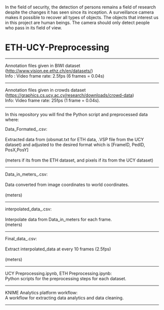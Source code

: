 In the field of security, the detection of persons remains a field of research despite the changes it has seen since its inception. A surveillance camera makes it possible to recover all types of objects. The objects that interest us in this project are human beings. The camera should only detect people who pass in its field of view.

# ETH-UCY-Preprocessing

------------------------------------------------------------------------------------------------------------------
Annotation files given in BIWI dataset (http://www.vision.ee.ethz.ch/en/datasets/) <br />
Info : Video frame rate: 2.5fps (6 frames = 0.04s)

------------------------------------------------------------------------------------------------------------------
Annotation files given in crowds dataset (https://graphics.cs.ucy.ac.cy/research/downloads/crowd-data) <br />
Info: Video frame rate: 25fps (1 frame = 0.04s). 

------------------------------------------------------------------------------------------------------------------

In this repository you will find the Python script and preprocessed data where: <br />

Data_Formated_<file name>.csv:      <br />   
Extracted data from (obsmat.txt for ETH data, .VSP file from the UCY dataset) and adjusted to the desired format which is [FrameID, PedID, PosX,PosY]  <br />  
(meters if its from the ETH dataset, and pixels if its from the UCY dataset)   
  
-------------------------------------------------------------------------------------------------------------------  

Data_in_meters_<file name>.csv:    <br />  
Data converted from image coordinates to world coordinates.  <br />                              
(meters)                                        
  
--------------------------------------------------------------------------------------------------------------------

interpolated_data_<file name>.csv:    <br />                           
Interpolate data from Data_in_meters for each frame. <br />
(meters)    
  
--------------------------------------------------------------------------------------------------------------------  

Final_data_<file name>.csv:    <br />        
Extract interpolated_data at every 10 frames (2.5fps)  <br />           
(meters)                                  

--------------------------------------------------------------------------------------------------------------------
UCY Preprocessing.ipynb,   ETH Preprocessing.ipynb: <br />
Python scripts for the preprocessing steps for each dataset.

--------------------------------------------------------------------------------------------------------------------
KNIME Analytics platform workflow:    <br />
A workflow for extracting data analytics and data cleaning.
  
--------------------------------------------------------------------------------------------------------------------
